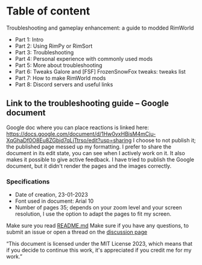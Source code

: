 # Table of content 
Troubleshooting and gameplay enhancement: a guide to modded RimWorld 

- Part 1: Intro	
- Part 2: Using RimPy or RimSort	
- Part 3: Troubleshooting	
- Part 4: Personal experience with commonly used mods	
- Part 5: More about troubleshooting
- Part 6: Tweaks Galore and [FSF] FrozenSnowFox tweaks: tweaks list
- Part 7: How to make RimWorld mods	
- Part 8: Discord servers and useful links

## Link to the troubleshooting guide – Google document
Google doc where you can place reactions is linked here: 
https://docs.google.com/document/d/1Hw0vxHBisM4mCju-XqGhaDf0O8Eu8ZGbjd7qLjTtrso/edit?usp=sharing
I choose to not publish it; the published page messed up my formatting. I prefer to share the document in its edit state, you can see when I actively work on it. It also makes it possible to give active feedback. I have tried to publish the Google document, but it didn't render the pages and the images correctly.

### Specifications 

- Date of creation, 23-01-2023
- Font used in document: Arial 10
- Number of pages 35; depends on your zoom level and your screen resolution, I use the option to adapt the pages to fit my screen.

Make sure you read [README.md](https://github.com/Chunnyluny-RimWorld-Modding/troubleshootingguide#readme)
Make sure if you have any questions, to submit an issue or open a thread on the [discussion page](https://github.com/Chunnyluny-RimWorl-Modding/troubleshootingguide/discussions)

“This document is licensed under the MIT License 2023, which means that if you decide to continue this work, it's appreciated if you credit me for my work.”
